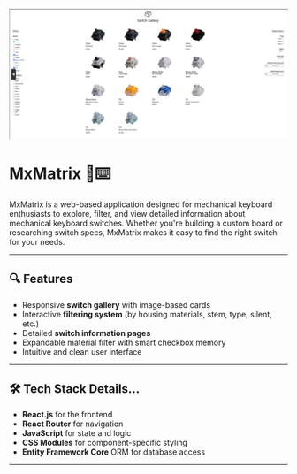 ![Screenshot of MxMatrix](assets/galleryscreenshot.png)


# MxMatrix 🧠⌨️

MxMatrix is a web-based application designed for mechanical keyboard enthusiasts to explore, filter, and view detailed information about mechanical keyboard switches. Whether you're building a custom board or researching switch specs, MxMatrix makes it easy to find the right switch for your needs.

---

## 🔍 Features

- Responsive **switch gallery** with image-based cards
- Interactive **filtering system** (by housing materials, stem, type, silent, etc.)
- Detailed **switch information pages**
- Expandable material filter with smart checkbox memory
- Intuitive and clean user interface

---

## 🛠 Tech Stack Details...

- **React.js** for the frontend
- **React Router** for navigation
- **JavaScript** for state and logic
- **CSS Modules** for component-specific styling
- **Entity Framework Core** ORM for database access

---

